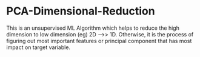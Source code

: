# PCA-Dimensional-Reduction

This is an unsupervised ML Algorithm which helps to reduce the high dimension to low dimension (eg) 2D -->> 1D. Otherwise, it is the process of figuring out most important features or principal component that has most impact on target variable.
